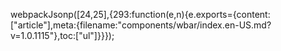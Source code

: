webpackJsonp([24,25],{293:function(e,n){e.exports={content:["article"],meta:{filename:"components/wbar/index.en-US.md?v=1.0.1115"},toc:["ul"]}}});